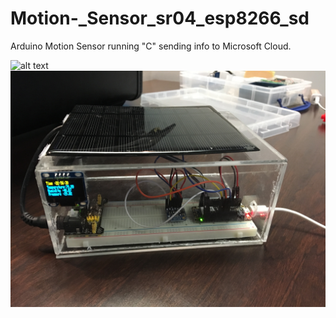 # Motion-_Sensor_sr04_esp8266_sd
Arduino Motion Sensor running "C" sending info to Microsoft Cloud.

![alt text](https://github.com/blainbar/Motion-_Sensor_sr04_esp8266_sd/blob/master/images/device.jpeg)
![alt text](https://github.com/blainbar/FeatherM0_weatherstation_LED/blob/master/images/device.jpeg)
